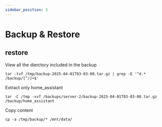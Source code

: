 ```yaml
---
sidebar_position: 3
---
```

# Backup & Restore

## restore

View all the dierctory included in the backup
```
tar -tvf /tmp/backup-2025-04-01T03-03-00.tar.gz | grep -E '^d.* /backup/[^/]+$'
```

Extract only home_assistant
```
tar -C /tmp -xvf /backups/server-2/backup-2025-04-01T03-03-00.tar.gz /backup/home_assistant
```

Copy content

```
cp -a /tmp/backup/* /mnt/data/
```
